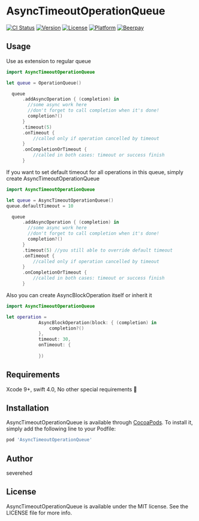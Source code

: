 # AsyncTimeoutOperationQueue

[![CI Status](https://img.shields.io/travis/severehed/AsyncTimeoutOperationQueue.svg?style=flat)](https://travis-ci.org/severehed/AsyncTimeoutOperationQueue)
[![Version](https://img.shields.io/cocoapods/v/AsyncTimeoutOperationQueue.svg?style=flat)](https://cocoapods.org/pods/AsyncTimeoutOperationQueue)
[![License](https://img.shields.io/cocoapods/l/AsyncTimeoutOperationQueue.svg?style=flat)](https://cocoapods.org/pods/AsyncTimeoutOperationQueue)
[![Platform](https://img.shields.io/cocoapods/p/AsyncTimeoutOperationQueue.svg?style=flat)](https://cocoapods.org/pods/AsyncTimeoutOperationQueue)
[![Beerpay](https://beerpay.io/severehed/AsyncTimeoutOperationQueue/badge.svg?style=flat)](https://beerpay.io/severehed/AsyncTimeoutOperationQueue)

## Usage

Use as extension to regular queue

```swift
import AsyncTimeoutOperationQueue

let queue = OperationQueue()

  queue
      .addAsyncOperation { (completion) in
        //some async work here
        //don't forget to call completion when it's done!
        completion?()
      }
      .timeout(5)
      .onTimeout {
          //called only if operation cancelled by timeout
      }
      .onCompletionOrTimeout {
          //called in both cases: timeout or success finish
      }
```
If you want to set default timeout for all operations in this queue, simply create AsyncTimeoutOperationQueue
```swift
import AsyncTimeoutOperationQueue

let queue = AsyncTimeoutOperationQueue()
queue.defaultTimeout = 10

  queue
      .addAsyncOperation { (completion) in
        //some async work here
        //don't forget to call completion when it's done!
        completion?()
      }
      .timeout(5) //you still able to override default timeout
      .onTimeout {
          //called only if operation cancelled by timeout
      }
      .onCompletionOrTimeout {
          //called in both cases: timeout or success finish
      }
```

Also you can create AsyncBlockOperation itself or inherit it
```swift
import AsyncTimeoutOperationQueue

let operation =
            AsyncBlockOperation(block: { (completion) in
                completion?()
            },
            timeout: 30,
            onTimeout: {
                                    
            })
```

## Requirements
Xcode 9+, swift 4.0,
No other special requirements 🍺

## Installation

AsyncTimeoutOperationQueue is available through [CocoaPods](https://cocoapods.org). To install
it, simply add the following line to your Podfile:

```ruby
pod 'AsyncTimeoutOperationQueue'
```

## Author

severehed

## License

AsyncTimeoutOperationQueue is available under the MIT license. See the LICENSE file for more info.

